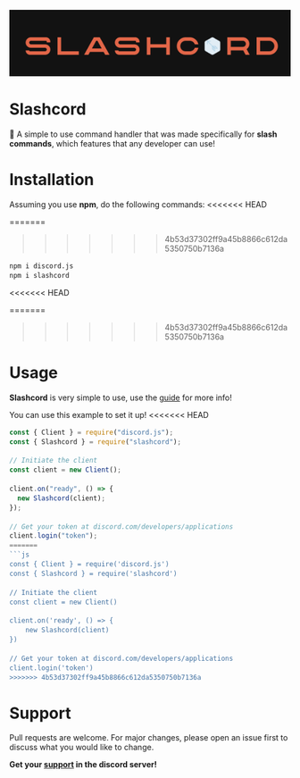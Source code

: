 ![Slashcord](./img/downloa.png)

# Slashcord

📌
A simple to use command handler that was made specifically
for **slash commands**, which features that any developer can use!

# Installation

Assuming you use **npm**, do the following commands:
<<<<<<< HEAD

=======

> > > > > > > 4b53d37302ff9a45b8866c612da5350750b7136a

```bash
npm i discord.js
npm i slashcord
```

<<<<<<< HEAD

=======

> > > > > > > 4b53d37302ff9a45b8866c612da5350750b7136a

# Usage

**Slashcord** is very simple to use, use the [guide](https://slashcord.gitbook.io/slashcord/) for more info!

You can use this example to set it up!
<<<<<<< HEAD

````js
const { Client } = require("discord.js");
const { Slashcord } = require("slashcord");

// Initiate the client
const client = new Client();

client.on("ready", () => {
  new Slashcord(client);
});

// Get your token at discord.com/developers/applications
client.login("token");
=======
```js
const { Client } = require('discord.js')
const { Slashcord } = require('slashcord')

// Initiate the client
const client = new Client()

client.on('ready', () => {
    new Slashcord(client)
})

// Get your token at discord.com/developers/applications
client.login('token')
>>>>>>> 4b53d37302ff9a45b8866c612da5350750b7136a
````

# Support

Pull requests are welcome. For major changes, please open an issue first to discuss what you would like to change.

**Get your [support](https://discord.gg/36nFHPmRqk) in the discord server!**
